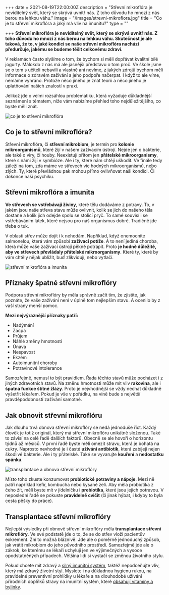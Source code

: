 +++
date = 2021-08-19T22:00:00Z
description = "Střevní mikroflóra je neviditelný svět, který se skrývá uvnitř nás. Z toho důvodu ho mnozí z nás berou na lehkou váhu."
image = "/images/strevni-mikroflora.jpg"
title = "Co je to střevní mikroflóra a jaký má vliv na imunitu?"
type = ""

+++
**Střevní mikroflóra je neviditelný svět, který se skrývá uvnitř nás. Z toho důvodu ho mnozí z nás berou na lehkou váhu. Skutečnost je ale taková, že to, v jaké kondici se naše střevní mikroflóra nachází předurčuje, jakému se budeme těšit celkovému zdraví.**

V reklamách často slyšíme o tom, že bychom si měli dopřávat kvalitní bílé jogurty. Málokdo z nás má ale jasnější představu o tom proč. Ve škole jsme se o tom s učiteli nebavili a vlastně ani nevíme, z jakých zdrojů bychom měli informace o zdravém zažívání a jeho podpoře načerpat. I když to ale víme, nemáme vyhráno. Protože něco jiného je znát teorii a něco jiného je uplatňování našich znalostí v praxi.

Jelikož jde o velmi rozsáhlou problematiku, která vyžaduje důkladnější seznámení s tématem, níže vám nabízíme přehled toho nejdůležitějšího, co byste měli znát.

![co je to střevní mikroflóra](/images/co-je-to-strevni-mikroflora.jpg)

## Co je to střevní mikroflóra?

Střevní mikroflóra, či **střevní mikrobiom**, je termín pro **kolonie mikroorganismů**, které žijí v našem zažívacím ústrojí. Nejde jen o bakterie, ale také o viry, či houby. Neexistují přitom jen **přátelské mikroorganismy**, které s námi žijí v symbióze. Ale i ty, které nám chtějí uškodit. Ve finále tedy záleží na tom, zda máme ve střevech víc hodných mikroorganismů, nebo zlých. Ty, které převládnou pak mohou přímo ovlivňovat naši kondici. Či dokonce naši psychiku.

## Střevní mikroflóra a imunita

**Ve střevech se vstřebávají živiny**, které tělu dodáváme z potravy. To, v jakém jsou naše střeva stavu může ovlivnit, kolik se jich do našeho těla dostane a kolik jich odejde spolu se stolicí pryč. To samé souvisí i se vstřebáváním látek, které nejsou pro náš organismus dobré. Tradičně jde třeba o tuk.

V oblasti střev může dojít i k nehodám. Například, když onemocníte salmonelou, která vám způsobí **zažívací potíže**. A to není jediná choroba, která může vaše zažívací ústrojí pěkně potrápit. Proto **je hodně důležité, aby ve střevech převládaly přátelské mikroorganismy**. Které ty, které by vám chtěly nějak ublížit, buď zlikvidují, nebo vytlačí.

![střevní mikroflóra a imunita](/images/strevni-mikroflora-a-imunita.jpg)

## Příznaky špatné střevní mikroflóry

Podpora střevní mikroflóry by měla správně začít tím, že zjistíte, jak poznáte, že vaše zažívání není v úplně tom nejlepším stavu. A ocenilo by z vaší strany menší pomoc.

**Mezi nejvýraznější příznaky patří:**

* Nadýmání
* Zácpa
* Průjem
* Náhlé změny hmotnosti
* Únava
* Nespavost
* Ekzém
* Autoimunitní choroby
* Potravinové intolerance

Samozřejmě, nemusí to být pravidlem. Řada těchto stavů může pocházet i z jiných zdravotních stavů. Na změnu hmotnosti může mít vliv **rakovina**, ale i **špatná funkce štítné žlázy**. Proto je nejvhodnější se vždy nechat důkladně vyšetřit lékařem. Pokud je vše v pořádku, na vině bude s největší pravděpodobností zažívání samotné.

## Jak obnovit střevní mikroflóru

Jak dlouho trvá obnova střevní mikroflóry se nedá jednoduše říct. Každý člověk je totiž originál, který má střevní mikroflóru unikátně složenou. Také to závisí na celé řadě dalších faktorů. Obecně se ale hovoří o horizontu týdnů až měsíců. V první řadě byste měli omezit stravu, která je bohatá na cukry. Naprosto nevhodné je i časté **užívání antibiotik**, která zabíjejí nejen škodlivé bakterie. Ale i ty přátelské. Také se vyvarujte **kouření** a **nedostatku spánku**.

![transplantace a obnova střevní mikroflóry](/images/transplantace-a-obnova-strevni-mikroflora.jpg)

Místo toho zkuste konzumovat **probiotické potraviny a nápoje**. Mezi ně patří například kefír, kombucha nebo kysané zelí. Aby měla probiotika z čeho žít, měli byste mít v jídelníčku i **prebiotika**, které jsou jejich potravou. V neposlední řadě se pokuste **pravidelně cvičit** (či jinak hýbat, i kdyby to byla cesta pěšky do práce).

## Transplantace střevní mikroflóry

Nejlepší výsledky při obnově střevní mikroflóry měla **transplantace střevní mikroflóry**. Ve své podstatě jde o to, že se do střev vloží pacientův exkrement. Zní to možná bláznivě. Jde ale o poměrně jednoduchý způsob, jak vrátit mikrobiom do jeho původního prostředí. Samozřejmě jde ale o zákrok, ke kterému se lékaři uchylují jen ve výjimečných a vysoce opodstatněných případech. Většina lidí si vystačí se změnou životního stylu.

Pokud chcete mít zdravý a [silný imunitní systém](https://www.oslabenaimunita.cz/5-ucinnych-tipu-na-posileni-imunity/), taktéž nepodceňujte vliv, který má zdravý životní styl. Myslete i na důkladnou hygienu rukou, na pravidelné preventivní prohlídky u lékaře a na dlouhodobé užívání přírodních doplňků stravy na imunitní systém, které [obsahují vitamíny a bylinky](https://www.oslabenaimunita.cz/4-nejucinnejsi-bylinky-na-podporu-imunity/).